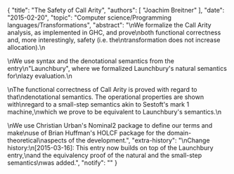 {
    "title": "The Safety of Call Arity",
    "authors": [
        "Joachim Breitner"
    ],
    "date": "2015-02-20",
    "topic": "Computer science/Programming languages/Transformations",
    "abstract": "\nWe formalize the Call Arity analysis, as implemented in GHC, and prove\nboth functional correctness and, more interestingly, safety (i.e. the\ntransformation does not increase allocation).\n<p>\nWe use syntax and the denotational semantics from the entry\n\"Launchbury\", where we formalized Launchbury's natural semantics for\nlazy evaluation.\n<p>\nThe functional correctness of Call Arity is proved with regard to that\ndenotational semantics. The operational properties are shown with\nregard to a small-step semantics akin to Sestoft's mark 1 machine,\nwhich we prove to be equivalent to Launchbury's semantics.\n<p>\nWe use Christian Urban's Nominal2 package to define our terms and make\nuse of Brian Huffman's HOLCF package for the domain-theoretical\naspects of the development.",
    "extra-history": "\nChange history:\n[2015-03-16]: This entry now builds on top of the Launchbury entry,\nand the equivalency proof of the natural and the small-step semantics\nwas added.",
    "notify": ""
}